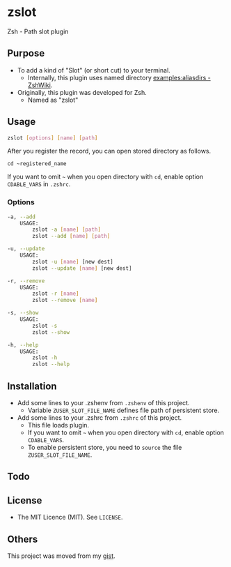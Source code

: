 # zslot

Zsh - Path slot plugin

## Purpose

* To add a kind of "Slot" (or short cut) to your terminal.
    * Internally, this plugin uses named directory [examples:aliasdirs - ZshWiki](http://zshwiki.org/home/examples/aliasdirs).
* Originally, this plugin was developed for Zsh.
    * Named as "zslot"

## Usage

```bash
zslot [options] [name] [path]
```

After you register the record, you can open stored directory as follows. 
```
cd ~registered_name
``` 
If you want to omit `~` when you open directory with `cd`, enable option `CDABLE_VARS` in `.zshrc`.

### Options

```bash
-a, --add
    USAGE:
        zslot -a [name] [path]
        zslot --add [name] [path]

-u, --update
    USAGE:
        zslot -u [name] [new dest]
        zslot --update [name] [new dest]

-r, --remove
    USAGE:
        zslot -r [name]
        zslot --remove [name]

-s, --show
    USAGE:
        zslot -s
        zslot --show

-h, --help
    USAGE:
        zslot -h
        zslot --help
```

## Installation

* Add some lines to your .zshenv from `.zshenv` of this project.
    * Variable `ZUSER_SLOT_FILE_NAME` defines file path of persistent store.
* Add some lines to your .zshrc from `.zshrc` of this project.
    * This file loads plugin.
    * If you want to omit `~` when you open directory with `cd`, enable option `CDABLE_VARS`. 
    * To enable persistent store, you need to `source` the file `ZUSER_SLOT_FILE_NAME`.

## Todo

## License

* The MIT Licence (MIT). See `LICENSE`.

## Others

This project was moved from my [gist](https://gist.github.com/kmhjs/7c2de0cbbd13f7ce8d43).
